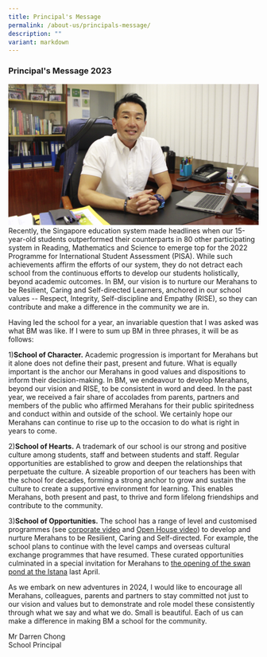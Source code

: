 ```yaml
---
title: Principal's Message
permalink: /about-us/principals-message/
description: ""
variant: markdown
---
```

### Principal's Message 2023

<img src="/images/Darren Chong P.jpg" style="width:50,align:left"> 

<br>
Recently, the Singapore education system made headlines when our 15-year-old students outperformed their counterparts in 80 other participating system in Reading, Mathematics and Science to emerge top for the 2022 Programme for International Student Assessment (PISA).  While such achievements affirm the efforts of our system, they do not detract each school from the continuous efforts to develop our students holistically, beyond academic outcomes. In BM, our vision is to nurture our Merahans to be Resilient, Caring and Self-directed Learners, anchored in our school values -- Respect, Integrity, Self-discipline and Empathy (RISE), so they can contribute and make a difference in the community we are in.

Having led the school for a year, an invariable question that I was asked was what BM was like. If I were to sum up BM in three phrases, it will be as follows:

1)**School of Character.**
Academic progression is important for Merahans but it alone does not define their past, present and future. What is equally important is the anchor our Merahans in good values and dispositions to inform their decision-making. In BM, we endeavour to develop Merahans, beyond our vision and RISE, to be consistent in word and deed. In the past year, we received a fair share of accolades from parents, partners and members of the public who affirmed Merahans for their public spiritedness and conduct within and outside of the school. We certainly hope our Merahans can continue to rise up to the occasion to do what is right in years to come.

2)**School of Hearts.** A trademark of our school is our strong and positive culture among students, staff and between students and staff. Regular opportunities are established to grow and deepen the relationships that perpetuate the culture. A sizeable proportion of our teachers has been with the school for decades, forming a strong anchor to grow and sustain the culture to create a supportive environment for learning. This enables Merahans, both present and past, to thrive and form lifelong friendships and contribute to the community.

3)**School of Opportunities.** The school has a range of level and customised programmes (see [corporate video](https://www.youtube.com/watch?v=UUypp35Jv44&amp;t=9s) and [Open House video](https://www.youtube.com/watch?v=CIrTsU5YXAY)) to develop and nurture Merahans to be Resilient, Caring and Self-directed. For example, the school plans to continue with the level camps and overseas cultural exchange programmes that have resumed. These curated opportunities culminated in a special invitation for Merahans to [the opening of the swan pond at the Istana](https://www.bukitmerahsec.moe.edu.sg/featured-news-and-articles/bmss-visits-istana/) last April. 

As we embark on new adventures in 2024, I would like to encourage all Merahans, colleagues, parents and partners to stay committed not just to our vision and values but to demonstrate and role model these consistently through what we say and what we do. Small is beautiful. Each of us can make a difference in making BM a school for the community.


Mr Darren Chong<br>School Principal